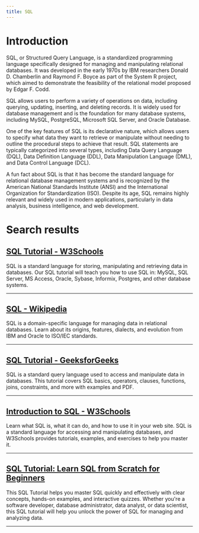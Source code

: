 ```yaml
---
title: SQL
---
```


# Introduction
SQL, or Structured Query Language, is a standardized programming language specifically designed for managing and manipulating relational databases. It was developed in the early 1970s by IBM researchers Donald D. Chamberlin and Raymond F. Boyce as part of the System R project, which aimed to demonstrate the feasibility of the relational model proposed by Edgar F. Codd.

SQL allows users to perform a variety of operations on data, including querying, updating, inserting, and deleting records. It is widely used for database management and is the foundation for many database systems, including MySQL, PostgreSQL, Microsoft SQL Server, and Oracle Database.

One of the key features of SQL is its declarative nature, which allows users to specify what data they want to retrieve or manipulate without needing to outline the procedural steps to achieve that result. SQL statements are typically categorized into several types, including Data Query Language (DQL), Data Definition Language (DDL), Data Manipulation Language (DML), and Data Control Language (DCL).

A fun fact about SQL is that it has become the standard language for relational database management systems and is recognized by the American National Standards Institute (ANSI) and the International Organization for Standardization (ISO). Despite its age, SQL remains highly relevant and widely used in modern applications, particularly in data analysis, business intelligence, and web development.

# Search results


## [SQL Tutorial - W3Schools](https://www.w3schools.com/sql/)

SQL is a standard language for storing, manipulating and retrieving data in databases. Our SQL tutorial will teach you how to use SQL in: MySQL, SQL Server, MS Access, Oracle, Sybase, Informix, Postgres, and other database systems.

---

## [SQL - Wikipedia](https://en.wikipedia.org/wiki/SQL)

SQL is a domain-specific language for managing data in relational databases. Learn about its origins, features, dialects, and evolution from IBM and Oracle to ISO/IEC standards.

---

## [SQL Tutorial - GeeksforGeeks](https://www.geeksforgeeks.org/sql-tutorial/)

SQL is a standard query language used to access and manipulate data in databases. This tutorial covers SQL basics, operators, clauses, functions, joins, constraints, and more with examples and PDF.

---

## [Introduction to SQL - W3Schools](https://www.w3schools.com/sql/sql_intro.asp)

Learn what SQL is, what it can do, and how to use it in your web site. SQL is a standard language for accessing and manipulating databases, and W3Schools provides tutorials, examples, and exercises to help you master it.

---

## [SQL Tutorial: Learn SQL from Scratch for Beginners](https://www.sqltutorial.org/)

This SQL Tutorial helps you master SQL quickly and effectively with clear concepts, hands-on examples, and interactive quizzes. Whether you're a software developer, database administrator, data analyst, or data scientist, this SQL tutorial will help you unlock the power of SQL for managing and analyzing data.

---


